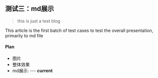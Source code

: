 <!--
https://ae01.alicdn.com/kf/Hfdc2d94a4647408499cac0307c642dafi.png
测试
测试三：md展示
this is just a test blog
This article is the first batch of test cases to test the overall presentation, primarily to test the images
-->

## 测试三：md展示

> this is just a test blog

This article is the first batch of test cases to test the overall presentation, 
primarily to md file

#### Plan
* 图片
* 整体效果
* md展示: --- **current**